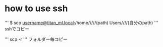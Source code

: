 # how to use ssh

'''
$ scp username@titan_ml.local:/home/////(path) Users////(自分のpath)
'''
sshでコピー

'''
scp -r
'''
フォルダー毎コピー
